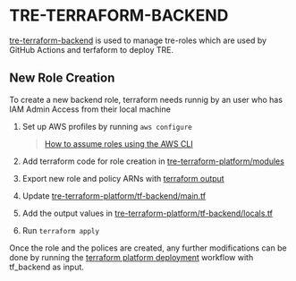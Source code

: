 # TRE-TERRAFORM-BACKEND

[tre-terraform-backend](https://github.com/nationalarchives/tre-terraform-platform/tree/main/tf-backend) is used to manage tre-roles which are used by GitHub Actions and terfaform to deploy TRE.

## New Role Creation

To create a new backend role, terraform needs runnig by an user who has IAM Admin Access from their local machine

1. Set up AWS profiles by running `aws configure`

    > [How to assume roles using the AWS CLI](../how-to-assume-roles-using-AWS-CLI/README.md)

2. Add terraform code for role creation in [tre-terraform-platform/modules](https://github.com/nationalarchives/tre-terraform-platform/tree/main/modules)
3. Export new role and policy ARNs with [terraform output](https://developer.hashicorp.com/terraform/language/values/outputs)
4. Update [tre-terraform-platform/tf-backend/main.tf](https://github.com/nationalarchives/tre-terraform-platform/blob/main/tf-backend/main.tf)
5. Add the output values in [tre-terraform-platform/tf-backend/locals.tf](https://github.com/nationalarchives/tre-terraform-platform/blob/main/tf-backend/locals.tf)
5. Run `terraform apply`

Once the role and the polices are created, any further modifications can be done by running the [terraform platform deployment](https://github.com/nationalarchives/tre-terraform-platform/actions/workflows/tre-platform-deployment.yml) workflow with tf_backend as input.
